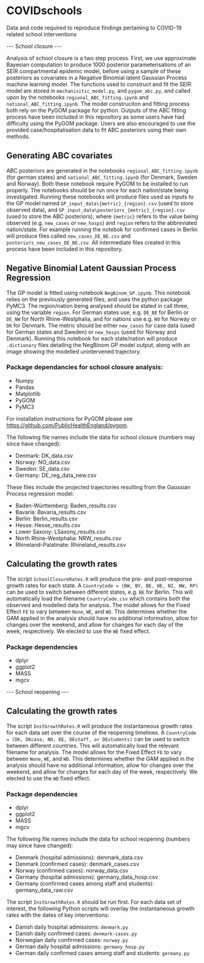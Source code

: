 ﻿# COVIDschools
Data and code required to reproduce findings pertaining to COVID-19 related school interventions

--- School closure ---



Analysis of school closure is a two step process. First, we use approximate Bayesian computation to produce 1000 posterior parameterisations of an SEIR compartmental epidemic model, before using a sample of these posteriors as covariates in a Negative Binomial latent Gaussian Process machine learning model. The functions used to construct and fit the SEIR model are stored in `mechanisitic_model.py`, and `pygom_abc.py`, and called upon by the notebooks `regional_ABC_fitting.ipynb` and `national_ABC_fitting.ipynb`. The model construciton and fitting process both rely on the PyGOM package for python. Outputs of the ABC fitting process have been included in this repository as some users have had difficulty using the PyGOM package. Users are also encouraged to use the provided case/hospitalisation data to fit ABC posteriors using their own methods.


## Generating ABC covariates


ABC posteriors are generated in the notebooks `regional_ABC_fitting.ipynb` (for german states) and `national_ABC_fitting.ipynb` (for Denmark, Sweden and Norway). Both these notebook require PyGOM to be installed to run properly. The notebooks should be run once for each naiton/state being investigated. Running these notebooks will produce files used as inputs to the GP model named `GP_input_data\{metric}_{region}.csv` (used to store observed data), and `GP_input_data\posteriors_{metric}_{region}.csv` (used to store the ABC posteriors), where `{metric}` refers to the value being observed (e.g. `new_cases` or `new_hosps`) and `region` refers to the abbreviated nation/state. For example running the notebok for confirmed cases in Berlin will produce files called `new_cases_DE_BE.csv` and `posteriors_new_cases_DE_BE.csv`. All intermediate files created in this process have been included in this repository. 


## Negative Binomial Latent Gaussian Process Regression


The GP model is fitted using notebook `NegBinom_GP.ipynb`. This notebook relies on the previously generated files, and uses the python package PyMC3. The region/nation being analysed should be stated in call three, using the variable `region`. For German states use, e.g. `DE_BE` for Berlin or `DE_NW` for North Rhine-Westphalia, and for nations use e.g. `NO` for Norway or `DK` for Denmark. The metric should be either `new_cases` for case data (used for German states and Sweden) or `new_hosps` (used for Norway and Denmark). Running this notebook for each state/nation will produce `.dictionary` files detailing the NegBinom GP model output, along with an image showing the modelled unintervened trajectory. 

### Package dependancies for school closure analysis:
- Numpy
- Pandas
- Matplotlib
- PyGOM
- PyMC3

For installation instructions for PyGOM please see https://github.com/PublicHealthEngland/pygom. 

The following file names include the data for school closure (numbers may since have changed):
- Denmark: DK_data.csv
- Norway: NO_data.csv
- Sweden: SE_data.csv
- Germany: DE_reg_data_new.csv

These files include the projected trajectories resulting from the Gaussian Process regression model:
- Baden-Württemberg: Baden_results.csv
- Bavaria: Bavaria_results.csv
- Berlin: Berlin_results.csv
- Hesse: Hesse_results.csv
- Lower Saxony: LSaxony_results.csv
- North Rhine-Westphalia: NRW_results.csv
- Rhineland-Palatinate: Rhineland_results.csv

## Calculating the growth rates
The script `SchoolClosureRates.R` will produce the pre- and post-response growth rates for each state. A `CountryCode = (BW, BY, BE, HE, NI, NW, RP)` can be used to switch between different states, e.g. `BE` for Berlin. This will automatically load the filename `CountryCode.csv` which contains both the observed and modelled data for analysis. 
The model allows for the Fixed Effect `FE` to vary between `None`, `WE`, and `WD`. This determines whether the GAM applied in the analysis should have no additional information, allow for changes over the weekend, and allow for changes for each day of the week, respectively. We elected to use the `WE` fixed effect.

### Package dependencies
- dplyr
- ggplot2
- MASS
- mgcv

--- School reopening ---

## Calculating the growth rates
The script `InstGrowthRates.R` will produce the instantaneous growth rates for each data set over the course of the reopening timelines. A `CountryCode = (DK, DKcase, NO, DE, DEstaff, or DEstudents)` can be used to switch between different countries. This will automatically load the relevant filename for analysis. 
The model allows for the Fixed Effect `FE` to vary between `None`, `WE`, and `WD`. This determines whether the GAM applied in the analysis should have no additional information, allow for changes over the weekend, and allow for changes for each day of the week, respectively. We elected to use the `WD` fixed effect.

### Package dependencies
- dplyr
- ggplot2
- MASS
- mgcv

The following file names include the data for school reopening (numbers may since have changed):
- Denmark (hospital admissions): denmark_data.csv
- Denmark (confirmed cases): denmark_cases.csv
- Norway (confirmed cases): norway_data.csv
- Germany (hospital admissions): germany_data_hosp.csv
- Germany (confirmed cases among staff and students): germany_data_raw.csv

The script `InstGrowthRates.R` should be run first. For each data set of interest, the following Python scripts will overlay the instantaneous growth rates with the dates of key interventions:
- Danish daily hospital admissions: `denmark.py`
- Danish daily confirmed cases: `denmark-cases.py`
- Norwegian daily confirmed cases: `norway.py`
- German daily hospital admissions: `germany_hosp.py`
- German daily confirmed cases among staff and students: `germany.py`
